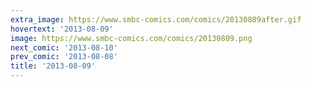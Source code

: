 ```yaml
---
extra_image: https://www.smbc-comics.com/comics/20130809after.gif
hovertext: '2013-08-09'
image: https://www.smbc-comics.com/comics/20130809.png
next_comic: '2013-08-10'
prev_comic: '2013-08-08'
title: '2013-08-09'
---
```



